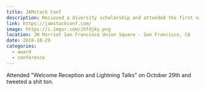```yaml
---
title: JAMstack Conf
description: Recieved a diversity scholarship and attended the first night of talks.
link: https://jamstackconf.com/
image: https://i.imgur.com/ihfdjky.png
location: JW Marriot San Francisco Union Square - San Francisco, CA
date: 2018-10-29
categories:
  - award
  - conference
---
```


Attended "Welcome Reception and Lightning Talks" on October 29th and tweeted a shit ton.
